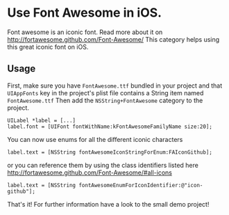 Use Font Awesome in iOS.
===================

Font awesome is an iconic font. Read more about it on http://fortawesome.github.com/Font-Awesome/
This category helps using this great iconic font on iOS.

Usage
--------------------

First, make sure you have `FontAwesome.ttf` bundled in your project and that `UIAppFonts` key in the project's plist file contains a String item named `FontAwesome.ttf` 
Then add the `NSString+FontAwesome` category to the project.

	UILabel *label = [...]
	label.font = [UIFont fontWithName:kFontAwesomeFamilyName size:20];
	
You can now use enums for all the different iconic characters

	label.text = [NSString fontAwesomeIconStringForEnum:FAIconGithub];
	
or you can reference them by using the class identifiers listed here http://fortawesome.github.com/Font-Awesome/#all-icons

	label.text = [NSString fontAwesomeEnumForIconIdentifier:@"icon-github"];
	
That's it!
For further information have a look to the small demo project!